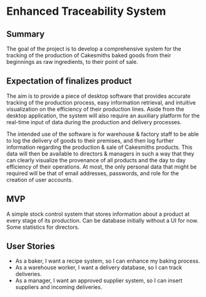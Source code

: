 # Enhanced Traceability System

## Summary

The goal of the project is to develop a comprehensive system for the tracking of the production of Cakesmiths baked goods from their beginnings as raw ingredients, to their point of sale. 

## Expectation of finalizes product
The aim is to provide a piece of desktop software that provides accurate tracking of the production process, easy information retrieval, and intuitive visualization on the efficiency of their production lines. Aside from the desktop application, the system will also require an auxiliary platform for the real-time input of data during the production and delivery processes.

The intended use of the software is for warehouse & factory staff to be able to log the delivery of goods to their premises, and then log further information regarding the production & sale of Cakesmiths products. This data will then be available to directors & managers in such a way that they can clearly visualize the provenance of all products and the day to day efficiency of their operations. At most, the only personal data that might be required will be that of email addresses, passwords, and role for the creation of user accounts.
## MVP
A simple stock control system that stores information about a product at every stage of its production. Can be database initially without a UI for now. Some statistics for directors.

## User Stories
- As a baker, I want a recipe system, so I can enhance my baking process. <br>
- As a warehouse worker, I want a delivery database, so I can track deliveries. <br>
- As a manager, I want an approved supplier system, so I can insert suppliers and incoming deliveries.
